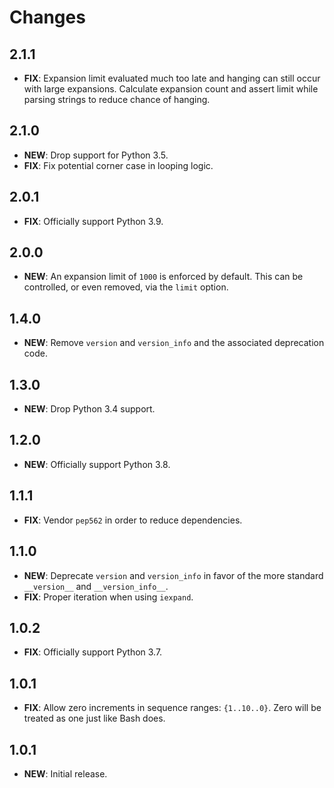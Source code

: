 # Changes

## 2.1.1

- **FIX**: Expansion limit evaluated much too late and hanging can still occur with large expansions. Calculate
  expansion count and assert limit while parsing strings to reduce chance of hanging.

## 2.1.0

- **NEW**: Drop support for Python 3.5.
- **FIX**: Fix potential corner case in looping logic.

## 2.0.1

- **FIX**: Officially support Python 3.9.

## 2.0.0

- **NEW**: An expansion limit of `1000` is enforced by default. This can be controlled, or even removed, via the `limit`
  option.

## 1.4.0

- **NEW**: Remove `version` and `version_info` and the associated deprecation code.

## 1.3.0

- **NEW**: Drop Python 3.4 support.

## 1.2.0

- **NEW**: Officially support Python 3.8.

## 1.1.1

- **FIX**: Vendor `pep562` in order to reduce dependencies.

## 1.1.0

- **NEW**: Deprecate `version` and `version_info` in favor of the more standard `__version__` and `__version_info__`.
- **FIX**: Proper iteration when using `iexpand`.

## 1.0.2

- **FIX**: Officially support Python 3.7.

## 1.0.1

- **FIX**: Allow zero increments in sequence ranges: `{1..10..0}`. Zero will be treated as one just like Bash does.

## 1.0.1

- **NEW**: Initial release.
